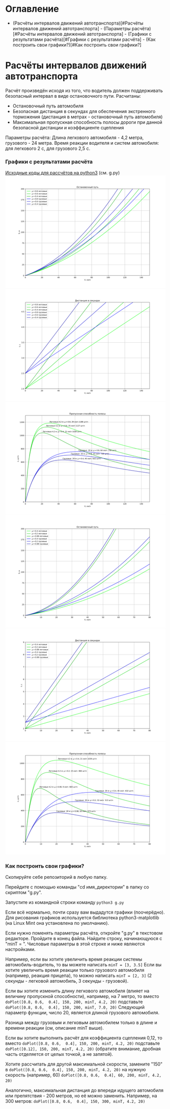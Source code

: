 # Оглавление
- (Расчёты интервалов движений автотранспорта)[#Расчёты интервалов движений автотранспорта]
        - (Параметры расчёта)[#Расчёты интервалов движений автотранспорта]
        - (Графики с результатами расчёта)[#Графики с результатами расчёта]
        - (Как построить свои графики?)[#Как построить свои графики?]

# Расчёты интервалов движений автотранспорта

Расчёт произведён исходя из того, что водитель должен поддерживать безопасный интервал в виде остановочного пути.
Расчитаны:
* Остановочный путь автомобиля
* Безопасная дистанция в секундах для обеспечения экстренного торможения (дистанция в метрах - остановочный путь автомобиля)
* Максимальная пропускная способность полосы дороги при данной безопасной дистанции и коэффициенте сцепления

Параметры расчёта:
Длина легкового автомобиля - 4,2 метра, грузового - 24 метра.
Время реакции водителя и систем автомобиля: для легкового 2 с, для грузового 2,5 с.

### Графики с результатами расчёта
[Исходные коды для рассчётов на python3](https://github.com/fdsc/tmp/tree/main/Расчёты/Автомобили/ИнтервалыДвижения) (см. g.py)
![Остановочный интервал в метрах для летних дорог](https://raw.githubusercontent.com/fdsc/tmp/refs/heads/main/Расчёты/Автомобили/ИнтервалыДвижения/150_s.svg)
![Остановочный интервал в секундах для летних дорог](https://raw.githubusercontent.com/fdsc/tmp/refs/heads/main/Расчёты/Автомобили/ИнтервалыДвижения/150_t.svg)
![Пропускная способность одной полосы движения без учёта иных факторов](https://raw.githubusercontent.com/fdsc/tmp/refs/heads/main/Расчёты/Автомобили/ИнтервалыДвижения/150_p.svg)
![Остановочный интервал для зимних дорог](https://raw.githubusercontent.com/fdsc/tmp/refs/heads/main/Расчёты/Автомобили/ИнтервалыДвижения/80_s.svg)
![Остановочный интервал в секундах для зимних дорог](https://raw.githubusercontent.com/fdsc/tmp/refs/heads/main/Расчёты/Автомобили/ИнтервалыДвижения/80_t.svg)
![Пропускная способность одной полосы движения без учёта иных факторов](https://raw.githubusercontent.com/fdsc/tmp/refs/heads/main/Расчёты/Автомобили/ИнтервалыДвижения/80_p.svg)

### Как построить свои графики?
Скопируйте себе репозиторий в любую папку.

Перейдите с помощью команды "cd имя_директории" в папку со скриптом "g.py".

Запустите из командной строки команду `python3 g.py`

Если всё нормально, почти сразу вам выдадутся графики (поочерёдно). Для рисования графиков используется библиотека python3-matplotlib (на Linux Mint она установлена по умолчанию).

Если нужно поменять параметры расчёта, откройте "g.py" в текстовом редакторе.
Пройдите в конец файла. Найдите строку, начинающуюся с "minT = ". Числовые параметры в этой строке и ниже являются настройками.

Например, если вы хотите увеличить время реакции системы автомобиль-водитель, то вы можете написать
```minT = [3, 3.5]```
Если вы хотите увеличить время реакции только грузового автомобиля (например, реакция прицепа), то можно написать
```minT = [2, 3]```
(2 секунды - легковой автомобиль, 3 секунды - грузовой).

Если вы хотите изменить длину легкового автомобиля (влияет на величину пропускной способности), например, на 7 метро, то вместо
```doPlot([0.8, 0.6,  0.4], 150, 200, minT, 4.2, 20)```
подставьте
```doPlot([0.8, 0.6,  0.4], 150, 200, minT, 7.0, 20)```
Следующий параметр функции, число 20, является длиной грузового автомобиля.

Разница между грузовым и легковым автомобилем только в длине и времени реакции (см, описание minT выше).

Если вы хотите выполнить расчёт для коэффициента сцепления 0,12, то вместо
```doPlot([0.8, 0.6,  0.4], 150, 200, minT, 4.2, 20)```
подставьте
```doPlot([0.12], 150, 200, minT, 4.2, 20)```
(обратите внимание, дробная часть отделяется от целых точкой, а не запятой).

Хотите рассчитать для другой максимальной скорости, замените "150" в
```doPlot([0.8, 0.6,  0.4], 150, 200, minT, 4.2, 20)```
на нужную скорость (например, 60)
```doPlot([0.8, 0.6,  0.4], 60, 200, minT, 4.2, 20)```

Аналогично, максимальная дистанция до впереди идущего автомобиля или препятствия - 200 метров, но её можно заменить. Например, на 300 метров:
```doPlot([0.8, 0.6,  0.4], 150, 300, minT, 4.2, 20)```
